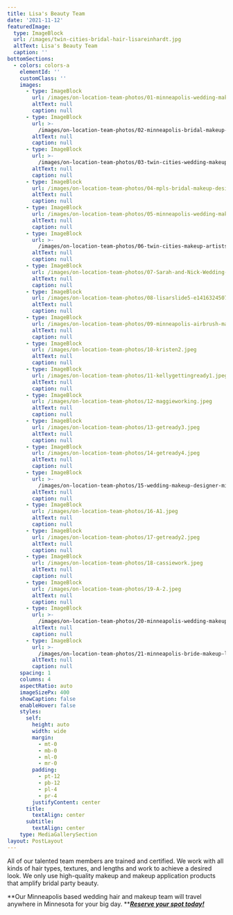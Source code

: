 ```yaml
---
title: Lisa's Beauty Team
date: '2021-11-12'
featuredImage:
  type: ImageBlock
  url: /images/twin-cities-bridal-hair-lisareinhardt.jpg
  altText: Lisa's Beauty Team
  caption: ''
bottomSections:
  - colors: colors-a
    elementId: ''
    customClass: ''
    images:
      - type: ImageBlock
        url: /images/on-location-team-photos/01-minneapolis-wedding-makeup1.jpeg
        altText: null
        caption: null
      - type: ImageBlock
        url: >-
          /images/on-location-team-photos/02-minneapolis-bridal-makeup-artist.jpeg
        altText: null
        caption: null
      - type: ImageBlock
        url: >-
          /images/on-location-team-photos/03-twin-cities-wedding-makeup-team.jpeg
        altText: null
        caption: null
      - type: ImageBlock
        url: /images/on-location-team-photos/04-mpls-bridal-makeup-designers.jpeg
        altText: null
        caption: null
      - type: ImageBlock
        url: /images/on-location-team-photos/05-minneapolis-wedding-makeup.jpeg
        altText: null
        caption: null
      - type: ImageBlock
        url: >-
          /images/on-location-team-photos/06-twin-cities-makeup-artists-lisa-reinhardt.jpeg
        altText: null
        caption: null
      - type: ImageBlock
        url: /images/on-location-team-photos/07-Sarah-and-Nick-Wedding-0037.jpeg
        altText: null
        caption: null
      - type: ImageBlock
        url: /images/on-location-team-photos/08-lisarslide5-e1416324507876.jpeg
        altText: null
        caption: null
      - type: ImageBlock
        url: /images/on-location-team-photos/09-minneapolis-airbrush-makeup.jpeg
        altText: null
        caption: null
      - type: ImageBlock
        url: /images/on-location-team-photos/10-kristen2.jpeg
        altText: null
        caption: null
      - type: ImageBlock
        url: /images/on-location-team-photos/11-kellygettingready1.jpeg
        altText: null
        caption: null
      - type: ImageBlock
        url: /images/on-location-team-photos/12-maggieworking.jpeg
        altText: null
        caption: null
      - type: ImageBlock
        url: /images/on-location-team-photos/13-getready3.jpeg
        altText: null
        caption: null
      - type: ImageBlock
        url: /images/on-location-team-photos/14-getready4.jpeg
        altText: null
        caption: null
      - type: ImageBlock
        url: >-
          /images/on-location-team-photos/15-wedding-makeup-designer-minneapolis.jpeg
        altText: null
        caption: null
      - type: ImageBlock
        url: /images/on-location-team-photos/16-A1.jpeg
        altText: null
        caption: null
      - type: ImageBlock
        url: /images/on-location-team-photos/17-getready2.jpeg
        altText: null
        caption: null
      - type: ImageBlock
        url: /images/on-location-team-photos/18-cassiework.jpeg
        altText: null
        caption: null
      - type: ImageBlock
        url: /images/on-location-team-photos/19-A-2.jpeg
        altText: null
        caption: null
      - type: ImageBlock
        url: >-
          /images/on-location-team-photos/20-minneapolis-wedding-makeup-lisa-reinhardt.jpeg
        altText: null
        caption: null
      - type: ImageBlock
        url: >-
          /images/on-location-team-photos/21-minneapolis-bride-makeup-lisa-reinhardt.jpeg
        altText: null
        caption: null
    spacing: 1
    columns: 4
    aspectRatio: auto
    imageSizePx: 400
    showCaption: false
    enableHover: false
    styles:
      self:
        height: auto
        width: wide
        margin:
          - mt-0
          - mb-0
          - ml-0
          - mr-0
        padding:
          - pt-12
          - pb-12
          - pl-4
          - pr-4
        justifyContent: center
      title:
        textAlign: center
      subtitle:
        textAlign: center
    type: MediaGallerySection
layout: PostLayout
---
```

All of our talented team members are trained and certified. We work with all kinds of hair types, textures, and lengths and work to achieve a desired look. We only use high-quality makeup and makeup application products that amplify bridal party beauty.

\*\*Our Minneapolis based wedding hair and makeup team will travel anywhere in Minnesota for your big day. \*\*[***Reserve your spot today!***](/contact)
